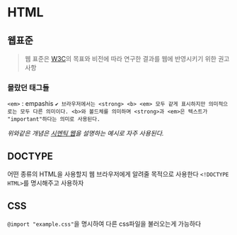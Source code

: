 # HTML

## 웹표준
> 웹 표준은 [W3C](www.w3.org)의 목표와 비전에 따라 연구한 결과를  웹에 반영시키기 위한 권고 사항

### 몰랐던 태그들
`<em>` : empashis
`✔️ 브라우저에서는 <strong> <b> <em> 모두 같게 표시하지만 의미적으로는 모두 다른 의미이다. <b>와 볼드체를 의미하며 <strong>과 <em>은 텍스트가 "important"하다는 의미로 사용된다.`

_위와같은 개념은 [시멘틱 웹](https://ko.wikipedia.org/wiki/%EC%8B%9C%EB%A7%A8%ED%8B%B1_%EC%9B%B9)을 설명하는 예시로 자주 사용된다._

## DOCTYPE
어떤 종류의 HTML을 사용할지 웹 브라우저에게 알려줄 목적으로 사용한다
`<!DOCTYPE HTML>`를 명시해주고 사용하자

## CSS
`@import "example.css"`을 명시하여 다른 css파일을 불러오는게 가능하다

